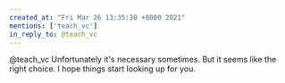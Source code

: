 ```yaml
---
created_at: "Fri Mar 26 13:35:30 +0000 2021"
mentions: ['teach_vc']
in_reply_to: @teach_vc
---
```


@teach_vc Unfortunately it's necessary sometimes. But it seems like the right choice. I hope things start looking up for you.
